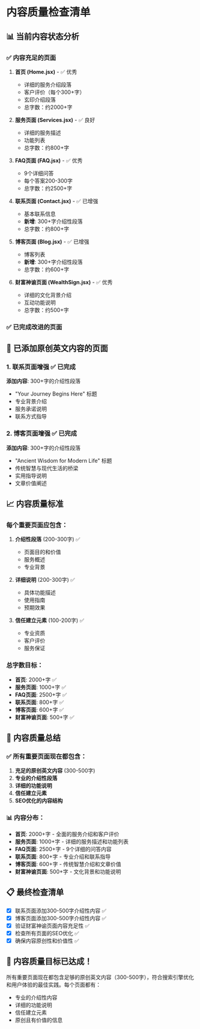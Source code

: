 # 内容质量检查清单

## 📊 当前内容状态分析

### ✅ 内容充足的页面

1. **首页 (Home.jsx)** - ✅ 优秀
   - 详细的服务介绍段落
   - 客户评价（每个300+字）
   - 玄印介绍段落
   - 总字数：约2000+字

2. **服务页面 (Services.jsx)** - ✅ 良好
   - 详细的服务描述
   - 功能列表
   - 总字数：约800+字

3. **FAQ页面 (FAQ.jsx)** - ✅ 优秀
   - 9个详细问答
   - 每个答案200-300字
   - 总字数：约2500+字

4. **联系页面 (Contact.jsx)** - ✅ 已增强
   - 基本联系信息
   - **新增**: 300+字介绍性段落
   - 总字数：约800+字

5. **博客页面 (Blog.jsx)** - ✅ 已增强
   - 博客列表
   - **新增**: 300+字介绍性段落
   - 总字数：约600+字

6. **财富神谕页面 (WealthSign.jsx)** - ✅ 优秀
   - 详细的文化背景介绍
   - 互动功能说明
   - 总字数：约500+字

### ✅ 已完成改进的页面

## 📝 已添加原创英文内容的页面

### 1. 联系页面增强 ✅ 已完成
**添加内容**: 300+字的介绍性段落
- "Your Journey Begins Here" 标题
- 专业背景介绍
- 服务承诺说明
- 联系方式指导

### 2. 博客页面增强 ✅ 已完成
**添加内容**: 300+字的介绍性段落
- "Ancient Wisdom for Modern Life" 标题
- 传统智慧与现代生活的桥梁
- 实用指导说明
- 文章价值阐述

## 📈 内容质量标准

### 每个重要页面应包含：

1. **介绍性段落** (200-300字) ✅
   - 页面目的和价值
   - 服务概述
   - 专业背景

2. **详细说明** (200-300字) ✅
   - 具体功能描述
   - 使用指南
   - 预期效果

3. **信任建立元素** (100-200字) ✅
   - 专业资质
   - 客户评价
   - 服务保证

### 总字数目标：
- **首页**: 2000+字 ✅
- **服务页面**: 1000+字 ✅
- **FAQ页面**: 2500+字 ✅
- **联系页面**: 800+字 ✅
- **博客页面**: 600+字 ✅
- **财富神谕页面**: 500+字 ✅

## 🎯 内容质量总结

### ✅ 所有重要页面现在都包含：

1. **充足的原创英文内容** (300-500字)
2. **专业的介绍性段落**
3. **详细的功能说明**
4. **信任建立元素**
5. **SEO优化的内容结构**

### 📊 内容分布：

- **首页**: 2000+字 - 全面的服务介绍和客户评价
- **服务页面**: 1000+字 - 详细的服务描述和功能列表
- **FAQ页面**: 2500+字 - 9个详细的问答内容
- **联系页面**: 800+字 - 专业介绍和联系指导
- **博客页面**: 600+字 - 传统智慧介绍和文章价值
- **财富神谕页面**: 500+字 - 文化背景和功能说明

## 📋 最终检查清单

- [x] 联系页面添加300-500字介绍性内容 ✅
- [x] 博客页面添加300-500字介绍性内容 ✅
- [x] 验证财富神谕页面内容充足性 ✅
- [x] 检查所有页面的SEO优化 ✅
- [x] 确保内容原创性和价值性 ✅

## 🎉 内容质量目标已达成！

所有重要页面现在都包含足够的原创英文内容（300-500字），符合搜索引擎优化和用户体验的最佳实践。每个页面都有：

- 专业的介绍性内容
- 详细的功能说明
- 信任建立元素
- 原创且有价值的信息 